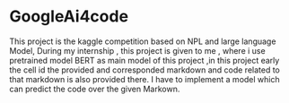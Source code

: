 # GoogleAi4code
This project is the kaggle competition based on NPL and large language Model, During my internship , this project is given to me , where i use pretrained  model BERT as main model of this project ,in this project early the cell id the provided and corresponded  markdown and code related to that  markdown is also provided there. I have to implement a model which can predict the code over the given Markown.
